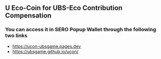 
## U Eco-Coin for UBS-Eco Contribution Compensation

### You can access it in SERO Popup Wallet through the following two links

* <https://ucon-ubsgame.pages.dev>
* <https://ubsgame.github.io/ucon/>